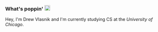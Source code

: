 ### What's poppin' <img src="https://github.com/drewvlaz/drewvlaz/assets/maroon-shield.png" alt="UChicago Logo" width="18"/>
Hey, I'm Drew Vlasnik and I'm currently studying
CS at the _University of Chicago_.

<!--
**drewvlaz/drewvlaz** is a ✨ _special_ ✨ repository because its `README.md` (this file) appears on your GitHub profile.

Here are some ideas to get you started:
- 👋
- 🔭 I’m currently working on ...
- 🌱 I’m currently learning ...
- 👯 I’m looking to collaborate on ...
- 🤔 I’m looking for help with ...
- 💬 Ask me about ...
- 📫 How to reach me: ...
- 😄 Pronouns: ...
- ⚡ Fun fact: ...
-->
